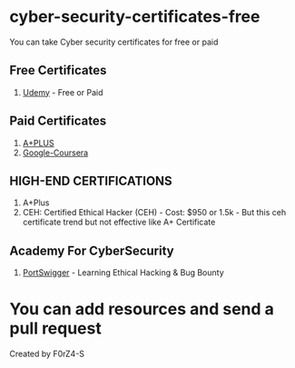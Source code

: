 # cyber-security-certificates-free
You can take Cyber security certificates for free or paid



## Free Certificates
1. [Udemy](https://www.udemy.com/topic/cyber-security/free/) - Free or Paid

## Paid Certificates
1. [A+PLUS](https://www.comptia.org/certifications/a)
2. [Google-Coursera](https://www.coursera.org/professional-certificates/google-cybersecurity?trk_ref=articleProductCard)


## HIGH-END CERTIFICATIONS
1. A+Plus
2. CEH: Certified Ethical Hacker (CEH) - Cost: $950 or 1.5k - But this ceh certificate trend but not effective like A+ Certificate


## Academy For CyberSecurity

1. [PortSwigger](https://portswigger.net/) - Learning Ethical Hacking & Bug Bounty





# You can add resources and send a pull request

Created by F0rZ4-S
